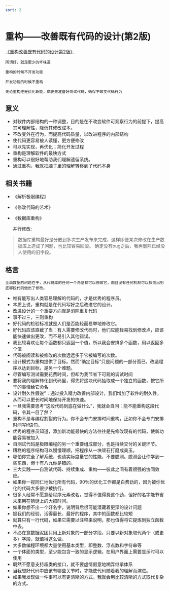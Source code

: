 ```yaml
---
sort: 2
---
```


# 重构——改善既有代码的设计(第2版)

[《重构改善既有代码的设计第2版》](https://refactoring.com/)

```danger
所谓好，就是更少的坏味道

重构的时候不开发功能

开发功能的时候不重构

无论重构还是优化新能，都要先准备好测试代码，确保不改变代码行为
```

## 意义

* 对软件内部结构的一种调整，目的是在不改变软件可观察行为的前提下，提高其可理解性，降低其修改成本。
* 不改变外在行为，而提高代码质量，以改进程序的内部结构
* 使代码更容易被人读懂，更方便修改
* 可以先实现，再优化；简化开发过程
* 重构是理解软件的最快方式
* 重构可以很好地帮助我们理解遗留系统。
* 通过重构，我就把脑子里的理解转移到了代码本身


## 相关书籍

* 《解析极限编程》
* 《修改代码的艺术》
* 《数据库重构》
  
    并行修改:
> 数据库重构最好是分散到多次生产发布来完成，这样即便某次修改在生产数据库上造成了问题，也比较容易回滚。
> 确定没有bug之后，我再删除已经没人使用的旧字段。


## 格言

```danger
全局数据的问题在于，从代码库的任何一个角落都可以修改它，而且没有任何机制可以探测出到底哪段代码做出了修改。
```

* 唯有能写出人类容易理解的代码的，才是优秀的程序员。
* 本质上说，重构就是在代码写好之后改进它的设计。
* 改进设计的一个重要方向就是消除重复代码
* 事不过三，三则重构
* 好代码的检验标准就是人们是否能轻而易举地修改它。
* 好代码应该直截了当：有人需要修改代码时，他们应能轻易找到修改点，应该能快速做出更改，而不易引入其他错误。
* 我比较喜欢让每个函数都只返回一个值，所以我会安排多个函数，用以返回多个值
* 代码被阅读和被修改的次数远远多于它被编写的次数。
* 设计模式为重构提供了目标。然而“确定目标”只是问题的一部分而已，改造程序以达到目标，是另一个难题。
* 尽管编写测试需要花费时间，但却为我节省下可观的调试时间
* 要将我的理解转化到代码里，得先将这块代码抽取成一个独立的函数，按它所干的事情给它命名
* 设计耐久性假说”：通过投入精力改善内部设计，我们增加了软件的耐久性，从而可以更长时间地保持开发的快速。
* 一旦我需要思考“这段代码到底在做什么”，我就会自问：能不能重构这段代码，令其一目了然？
* 重构不是与编程割裂的行为。你不会专门安排时间重构，正如你不会专门安排时间写if语句。
* 优秀的程序员知道，添加新功能最快的方法往往是先修改现有的代码，使新功能容易被加入
* 自测试代码是极限编程的另一个重要组成部分，也是持续交付的关键环节。
* 糟糕的程序结构可以慢慢理顺，把程序从一块顽石打磨成美玉。
* 哪怕你完全了解系统，也请实际度量它的性能，不要臆测。臆测会让你学到一些东西，但十有八九你是错的。
* 三大实践——自测试代码、持续集成、重构——彼此之间有着很强的协同效应。
* 如果你一视同仁地优化所有代码，90％的优化工作都是白费劲的，因为被你优化的代码大多很少被执行。
* 很多人经常不愿意给程序元素改名，觉得不值得费这个劲，但好的名字能节省未来用在猜谜上的大把时间。
* 如果你想不出一个好名字，说明背后很可能潜藏着更深的设计问题
* 据我们的经验，活得最长、最好的程序，其中的函数都比较短
* 就算只有一行代码，如果它需要以注释来说明，那也值得将它提炼到独立函数中去。
* 不必在意数据泥团只用上新对象的一部分字段，只要以新对象取代两个（或更多）字段，就值得这么做。
* 大多数编程环境都大量使用基本类型，即整数、浮点数和字符串等
* 一个体面的类型，至少能包含一致的显示逻辑，在用户界面上需要显示时可以使用
* 既然不愿意支持超类的接口，就不要虚情假意地糊弄继承体系
* 当我想好代码中应该有哪些关节时，才能使代码随着我的理解而演进。
* 如果我发现做一件事可以有更清晰的方式，我就会用比较清晰的方式取代复杂的方式。
